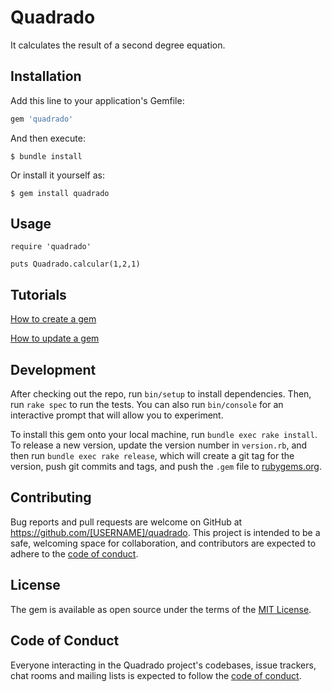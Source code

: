 # Quadrado

It calculates the result of a second degree equation.

## Installation

Add this line to your application's Gemfile:

```ruby
gem 'quadrado'
```

And then execute:

    $ bundle install

Or install it yourself as:

    $ gem install quadrado

## Usage

```
require 'quadrado'

puts Quadrado.calcular(1,2,1)
```

## Tutorials

[How to create a gem](https://gist.github.com/kelvinst/d63d1bfb93d367089217)

[How to update a gem](https://medium.com/@leog7one/how-to-update-your-gem-on-rubygems-org-6abb45f200a7)

## Development

After checking out the repo, run `bin/setup` to install dependencies. Then, run `rake spec` to run the tests. You can also run `bin/console` for an interactive prompt that will allow you to experiment.

To install this gem onto your local machine, run `bundle exec rake install`. To release a new version, update the version number in `version.rb`, and then run `bundle exec rake release`, which will create a git tag for the version, push git commits and tags, and push the `.gem` file to [rubygems.org](https://rubygems.org).

## Contributing

Bug reports and pull requests are welcome on GitHub at https://github.com/[USERNAME]/quadrado. This project is intended to be a safe, welcoming space for collaboration, and contributors are expected to adhere to the [code of conduct](https://github.com/[USERNAME]/quadrado/blob/master/CODE_OF_CONDUCT.md).


## License

The gem is available as open source under the terms of the [MIT License](https://opensource.org/licenses/MIT).

## Code of Conduct

Everyone interacting in the Quadrado project's codebases, issue trackers, chat rooms and mailing lists is expected to follow the [code of conduct](https://github.com/[USERNAME]/quadrado/blob/master/CODE_OF_CONDUCT.md).
